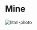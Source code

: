 # Mine
![html-photo](https://user-images.githubusercontent.com/79623547/109390097-9a118880-7935-11eb-91eb-8cbbecfe653e.jpg)
